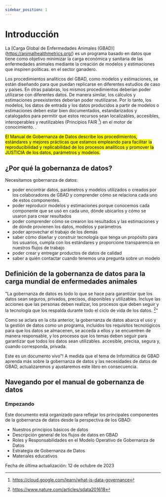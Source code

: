```yaml
---
sidebar_position: 1
---
```


# Introducción

La [Carga Global de Enfermedades Animales (GBAD)] (https://animalhealthmetrics.org/) es un programa basado en datos que tiene como objetivo minimizar la carga económica y sanitaria de las enfermedades animales mediante la creación de modelos y estimaciones que inspiren políticas. en el sector ganadero.

Los procedimientos analíticos del GBAD, como modelos y estimaciones, se están diseñando para que puedan replicarse en diferentes estudios de caso y países. En otras palabras, los mismos procedimientos deberían poder utilizarse con diferentes datos. De manera similar, los cálculos y estimaciones preexistentes deberían poder reutilizarse. Por lo tanto, los modelos, los datos de entrada y los datos producidos a partir de modelos o estimaciones deben estar bien documentados, estandarizados y catalogados para permitir que estos recursos sean localizables, accesibles, interoperables y reutilizables (Principios FAIR [^1]) en el motor de conocimiento. .

<mark>El Manual de Gobernanza de Datos describe los procedimientos, estándares y mejores prácticas que estamos empleando para facilitar la reproducibilidad y replicabilidad de los procesos analíticos y promover la JUSTICIA de los datos, parámetros y modelos.</mark>

## ¿Por qué la gobernanza de datos?

Necesitamos gobernanza de datos:

* poder encontrar datos, parámetros y modelos utilizados o creados por los colaboradores de GBAD y comprender cómo se relaciona cada uno de estos componentes.
* poder reproducir modelos y estimaciones porque conocemos cada componente que se usó en cada uno, dónde ubicarlos y cómo se usaron para crear resultados
* poder comprender cómo se crearon los resultados y las estimaciones y de dónde provienen los datos, modelos y parámetros
* poder aprovechar el trabajo de los demás
* saber cómo diseñar y construir tecnología que tenga un propósito para los usuarios, cumpla con los estándares y proporcione transparencia en nuestros flujos de trabajo
* poder crear y entregar productos de datos de calidad
* saber a quién contactar cuando tenemos una pregunta sobre un modelo

## Definición de la gobernanza de datos para la carga mundial de enfermedades animales

>>>
"La gobernanza de datos es todo lo que se hace para garantizar que los datos sean seguros, privados, precisos, disponibles y utilizables. Incluye las acciones que las personas deben realizar, los procesos que deben seguir y la tecnología que los respalda durante todo el ciclo de vida de los datos. [^ 2]"
>>>

Como se aclara en la cita anterior, la gobernanza de datos abarca el uso y la gestión de datos como un programa, incluidos los requisitos tecnológicos para que los datos se almacenen, se acceda a ellos y se encuentren de manera responsable, y los procesos que los temas deben seguir para garantizar que todos los datos sean utilizables. accesible, precisa, segura y, cuando corresponda, privada.

Este es un documento vivo"! A medida que el tema de Informática de GBAD aprenda más sobre la gobernanza de datos y las necesidades de datos de GBAD, actualizaremos y ajustaremos este libro en consecuencia.

## Navegando por el manual de gobernanza de datos

### Empezando

Este documento está organizado para reflejar los principales componentes de la gobernanza de datos desde la perspectiva de los GBAD:

* Nuestros principios básicos de datos
* Descripción general de los flujos de datos en GBAD
* Roles y Responsabilidades en el Modelo Operativo de Gobernanza de Datos
* Estrategia de Gobernanza de Datos
* Materiales educativos

[^1]: https://cloud.google.com/learn/what-is-data-governance
[^2]: https://www.nature.com/articles/sdata201618

Fecha de última actualización: 12 de octubre de 2023
